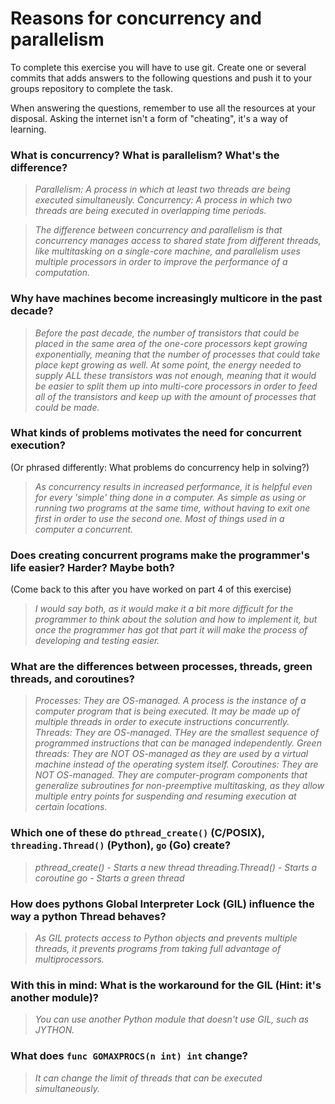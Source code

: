 # Reasons for concurrency and parallelism


To complete this exercise you will have to use git. Create one or several commits that adds answers to the following questions and push it to your groups repository to complete the task.

When answering the questions, remember to use all the resources at your disposal. Asking the internet isn't a form of "cheating", it's a way of learning.

 ### What is concurrency? What is parallelism? What's the difference?
 > *Parallelism: A process in which at least two threads are being executed simultaneusly.*
 > *Concurrency: A process in which two threads are being executed in overlapping time periods.*

 > *The difference between concurrency and parallelism is that concurrency manages access to shared state from different threads, like multitasking on a single-core machine, and parallelism uses multiple processors in order to improve the performance of a computation.*
 
 ### Why have machines become increasingly multicore in the past decade?
 > *Before the past decade, the number of transistors that could be placed in the same area of the one-core processors kept growing exponentially, meaning that the number of processes that could take place kept growing as well. At some point, the energy needed to supply ALL these transistors was not enough, meaning that it would be easier to split them up into multi-core processors in order to feed all of the transistors and keep up with the amount of processes that could be made.*
 
 ### What kinds of problems motivates the need for concurrent execution?
 (Or phrased differently: What problems do concurrency help in solving?)
 > *As concurrency results in increased performance, it is helpful even for every 'simple' thing done in a computer. As simple as using or running two programs at the same time, without having to exit one first in order to use the second one. Most of things used in a computer a concurrent.*
 
 ### Does creating concurrent programs make the programmer's life easier? Harder? Maybe both?
 (Come back to this after you have worked on part 4 of this exercise)
 > *I would say both, as it would make it a bit more difficult for the programmer to think about the solution and how to implement it, but once the programmer has got that part it will make the process of developing and testing easier.*
 
 ### What are the differences between processes, threads, green threads, and coroutines?
 > *Processes: They are OS-managed. A process is the instance of a computer program that is being executed. It may be made up of multiple threads in order to execute instructions concurrently.*
 > *Threads: They are OS-managed. THey are the smallest sequence of programmed instructions that can be managed independently.*
 > *Green threads: They are NOT OS-managed as they are used by a virtual machine instead of the operating system itself.*
 > *Coroutines: They are NOT OS-managed. They are computer-program components that generalize subroutines for non-preemptive multitasking, as they allow multiple entry points for suspending and resuming execution at certain locations.*

 ### Which one of these do `pthread_create()` (C/POSIX), `threading.Thread()` (Python), `go` (Go) create?
 > *pthread_create() - Starts a new thread*
 > *threading.Thread() - Starts a coroutine*
 > *go - Starts a green thread*
 
 ### How does pythons Global Interpreter Lock (GIL) influence the way a python Thread behaves?
 > *As GIL protects access to Python objects and prevents multiple threads, it prevents programs from taking full advantage of multiprocessors.*
 
 ### With this in mind: What is the workaround for the GIL (Hint: it's another module)?
 > *You can use another Python module that doesn't use GIL, such as JYTHON.*
 
 ### What does `func GOMAXPROCS(n int) int` change? 
 > *It can change the limit of threads that can be executed simultaneously.*
